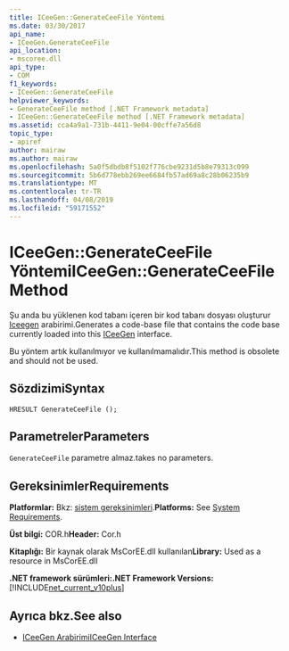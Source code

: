 ```yaml
---
title: ICeeGen::GenerateCeeFile Yöntemi
ms.date: 03/30/2017
api_name:
- ICeeGen.GenerateCeeFile
api_location:
- mscoree.dll
api_type:
- COM
f1_keywords:
- ICeeGen::GenerateCeeFile
helpviewer_keywords:
- GenerateCeeFile method [.NET Framework metadata]
- ICeeGen::GenerateCeeFile method [.NET Framework metadata]
ms.assetid: cca4a9a1-731b-4411-9e04-00cffe7a56d8
topic_type:
- apiref
author: mairaw
ms.author: mairaw
ms.openlocfilehash: 5a0f5dbdb8f5102f776cbe9231d5b8e79313c099
ms.sourcegitcommit: 5b6d778ebb269ee6684fb57ad69a8c28b06235b9
ms.translationtype: MT
ms.contentlocale: tr-TR
ms.lasthandoff: 04/08/2019
ms.locfileid: "59171552"
---
```

# <a name="iceegengenerateceefile-method"></a><span data-ttu-id="d3b87-102">ICeeGen::GenerateCeeFile Yöntemi</span><span class="sxs-lookup"><span data-stu-id="d3b87-102">ICeeGen::GenerateCeeFile Method</span></span>
<span data-ttu-id="d3b87-103">Şu anda bu yüklenen kod tabanı içeren bir kod tabanı dosyası oluşturur [Iceegen](../../../../docs/framework/unmanaged-api/metadata/iceegen-interface.md) arabirimi.</span><span class="sxs-lookup"><span data-stu-id="d3b87-103">Generates a code-base file that contains the code base currently loaded into this [ICeeGen](../../../../docs/framework/unmanaged-api/metadata/iceegen-interface.md) interface.</span></span>  
  
 <span data-ttu-id="d3b87-104">Bu yöntem artık kullanılmıyor ve kullanılmamalıdır.</span><span class="sxs-lookup"><span data-stu-id="d3b87-104">This method is obsolete and should not be used.</span></span>  
  
## <a name="syntax"></a><span data-ttu-id="d3b87-105">Sözdizimi</span><span class="sxs-lookup"><span data-stu-id="d3b87-105">Syntax</span></span>  
  
```  
HRESULT GenerateCeeFile ();  
```  
  
## <a name="parameters"></a><span data-ttu-id="d3b87-106">Parametreler</span><span class="sxs-lookup"><span data-stu-id="d3b87-106">Parameters</span></span>  
 `GenerateCeeFile` <span data-ttu-id="d3b87-107">parametre almaz.</span><span class="sxs-lookup"><span data-stu-id="d3b87-107">takes no parameters.</span></span>  
  
## <a name="requirements"></a><span data-ttu-id="d3b87-108">Gereksinimler</span><span class="sxs-lookup"><span data-stu-id="d3b87-108">Requirements</span></span>  
 <span data-ttu-id="d3b87-109">**Platformlar:** Bkz: [sistem gereksinimleri](../../../../docs/framework/get-started/system-requirements.md).</span><span class="sxs-lookup"><span data-stu-id="d3b87-109">**Platforms:** See [System Requirements](../../../../docs/framework/get-started/system-requirements.md).</span></span>  
  
 <span data-ttu-id="d3b87-110">**Üst bilgi:** COR.h</span><span class="sxs-lookup"><span data-stu-id="d3b87-110">**Header:** Cor.h</span></span>  
  
 <span data-ttu-id="d3b87-111">**Kitaplığı:** Bir kaynak olarak MsCorEE.dll kullanılan</span><span class="sxs-lookup"><span data-stu-id="d3b87-111">**Library:** Used as a resource in MsCorEE.dll</span></span>  
  
 **<span data-ttu-id="d3b87-112">.NET framework sürümleri:</span><span class="sxs-lookup"><span data-stu-id="d3b87-112">.NET Framework Versions:</span></span>** [!INCLUDE[net_current_v10plus](../../../../includes/net-current-v10plus-md.md)]  
  
## <a name="see-also"></a><span data-ttu-id="d3b87-113">Ayrıca bkz.</span><span class="sxs-lookup"><span data-stu-id="d3b87-113">See also</span></span>

- [<span data-ttu-id="d3b87-114">ICeeGen Arabirimi</span><span class="sxs-lookup"><span data-stu-id="d3b87-114">ICeeGen Interface</span></span>](../../../../docs/framework/unmanaged-api/metadata/iceegen-interface.md)
